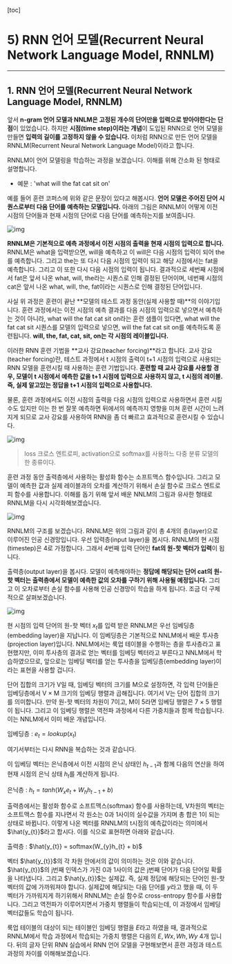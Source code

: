 [toc]

# 5) RNN 언어 모델(Recurrent Neural Network Language Model, RNNLM)

<HR>

## **1. RNN 언어 모델(Recurrent Neural Network Language Model, RNNLM)**

앞서 **n-gram 언어 모델과 NNLM은 고정된 개수의 단어만을 입력으로 받아야한다는 단점**이 있었습니다. 하지만 **시점(time step)이라는 개념**이 도입된 RNN으로 언어 모델을 만들면 **입력의 길이를 고정하지 않을 수 있습니다.** 이처럼 RNN으로 만든 언어 모델을 RNNLM(Recurrent Neural Network Language Model)이라고 합니다.

RNNLM이 언어 모델링을 학습하는 과정을 보겠습니다. 이해를 위해 간소화 된 형태로 설명합니다.

- 예문 : 'what will the fat cat sit on'

예를 들어 훈련 코퍼스에 위와 같은 문장이 있다고 해봅시다. **언어 모델은 주어진 단어 시퀀스로부터 다음 단어를 예측하는 모델입니다.** 아래의 그림은 RNNLM이 어떻게 이전 시점의 단어들과 현재 시점의 단어로 다음 단어를 예측하는지를 보여줍니다.

![img](https://wikidocs.net/images/page/46496/rnnlm1_final_final.PNG)

**RNNLM은 기본적으로 예측 과정에서 이전 시점의 출력을 현재 시점의 입력으로 합니다.** RNNLM은 what을 입력받으면, will을 예측하고 이 will은 다음 시점의 입력이 되어 the를 예측합니다. 그리고 the는 또 다시 다음 시점의 입력이 되고 해당 시점에서는 fat을 예측합니다. 그리고 이 또한 다시 다음 시점의 입력이 됩니다. 결과적으로 세번째 시점에서 fat은 앞서 나온 what, will, the라는 시퀀스로 인해 결정된 단어이며, 네번째 시점의 cat은 앞서 나온 what, will, the, fat이라는 시퀀스로 인해 결정된 단어입니다.

사실 위 과정은 훈련이 끝난 **모델의 테스트 과정 동안(실제 사용할 때)**의 이야기입니다. 훈련 과정에서는 이전 시점의 예측 결과를 다음 시점의 입력으로 넣으면서 예측하는 것이 아니라, what will the fat cat sit on라는 훈련 샘플이 있다면, what will the fat cat sit 시퀀스를 모델의 입력으로 넣으면, will the fat cat sit on를 예측하도록 훈련됩니다. **will, the, fat, cat, sit, on는 각 시점의 레이블입니다.**

이러한 RNN 훈련 기법을 **교사 강요(teacher forcing)**라고 합니다. 교사 강요(teacher forcing)란, 테스트 과정에서 t 시점의 출력이 t+1 시점의 입력으로 사용되는 RNN 모델을 훈련시킬 때 사용하는 훈련 기법입니다. **훈련할 때 교사 강요를 사용할 경우, 모델이 t 시점에서 예측한 값을 t+1 시점에 입력으로 사용하지 않고, t 시점의 레이블. 즉, 실제 알고있는 정답을 t+1 시점의 입력으로 사용합니다.**

물론, 훈련 과정에서도 이전 시점의 출력을 다음 시점의 입력으로 사용하면서 훈련 시킬 수도 있지만 이는 한 번 잘못 예측하면 뒤에서의 예측까지 영향을 미쳐 훈련 시간이 느려지게 되므로 교사 강요를 사용하여 RNN을 좀 더 빠르고 효과적으로 훈련시킬 수 있습니다.



![img](https://wikidocs.net/images/page/46496/rnnlm2_final_final.PNG)

> loss 크로스 엔트로피, activation으로 softmax를 사용하느 다중 분류 모델의 한 종류이다.

훈련 과정 동안 출력층에서 사용하는 활성화 함수는 소프트맥스 함수입니다. 그리고 모델이 예측한 값과 실제 레이블과의 오차를 계산하기 위해서 손실 함수로 크로스 엔트로피 함수를 사용합니다. 이해를 돕기 위해 앞서 배운 NNLM의 그림과 유사한 형태로 RNNLM을 다시 시각화해보겠습니다.

![img](https://wikidocs.net/images/page/46496/rnnlm3_final.PNG)

RNNLM의 구조를 보겠습니다. RNNLM은 위의 그림과 같이 총 4개의 층(layer)으로 이루어진 인공 신경망입니다. 우선 입력층(input layer)을 봅시다. RNNLM의 현 시점(timestep)은 4로 가정합니다. 그래서 4번째 입력 단어인 **fat의 원-핫 벡터가 입력**이 됩니다.

출력층(output layer)을 봅시다. 모델이 예측해야하는 **정답에 해당되는 단어 cat의 원-핫 벡터는 출력층에서 모델이 예측한 값의 오차를 구하기 위해 사용될 예정입니다.** 그리고 이 오차로부터 손실 함수를 사용해 인공 신경망이 학습을 하게 됩니다. 조금 더 구체적으로 살펴보겠습니다.

![img](https://wikidocs.net/images/page/46496/rnnlm4_final.PNG)

현 시점의 입력 단어의 원-핫 벡터 $x_t$를 입력 받은 RNNLM은 우선 임베딩층(embedding layer)을 지납니다. 이 임베딩층은 기본적으로 NNLM에서 배운 투사층(projection layer)입니다. NNLM에서는 룩업 테이블을 수행하는 층을 투사층라고 표현했지만, 이미 투사층의 결과로 얻는 벡터를 임베딩 벡터라고 부른다고 NNLM에서 학습하였으므로, 앞으로는 임베딩 벡터를 얻는 투사층을 임베딩층(embedding layer)이라는 표현을 사용할 겁니다.

단어 집합의 크기가 V일 때, 임베딩 벡터의 크기를 M으로 설정하면, 각 입력 단어들은 임베딩층에서 V × M 크기의 임베딩 행렬과 곱해집니다. 여기서 V는 단어 집합의 크기를 의미합니다. 만약 원-핫 벡터의 차원이 7이고, M이 5라면 임베딩 행렬은 7 × 5 행렬이 됩니다. 그리고 이 임베딩 행렬은 역전파 과정에서 다른 가중치들과 함께 학습됩니다. 이는 NNLM에서 이미 배운 개념입니다.

임베딩층 :  $e_{t} = lookup(x_{t})$

여기서부터는 다시 RNN을 복습하는 것과 같습니다.

이 임베딩 벡터는 은닉층에서 이전 시점의 은닉 상태인 $h_{t−1}$과 함께 다음의 연산을 하여 현재 시점의 은닉 상태 $h_t$를 계산하게 됩니다.

은닉층 : $h_{t} = tanh(W_{x} e_{t} + W_{h}h_{t−1} + b)$

출력층에서는 활성화 함수로 소프트맥스(softmax) 함수를 사용하는데, V차원의 벡터는 소프트맥스 함수를 지나면서 각 원소는 0과 1사이의 실수값을 가지며 총 합은 1이 되는 상태로 바뀝니다. 이렇게 나온 벡터를 RNNLM의 t시점의 예측값이라는 의미에서 $\hat{y_{t}}$라고 합시다. 이를 식으로 표현하면 아래와 같습니다.

출력층 : $\hat{y_{t}} = softmax(W_{y}h_{t} + b)$

벡터 $\hat{y_{t}}$의 각 차원 안에서의 값이 의미하는 것은 이와 같습니다. $\hat{y_{t}}$의 j번째 인덱스가 가진 0과 1사이의 값은 j번째 단어가 다음 단어일 확률을 나타냅니다. 그리고 $\hat{y_{t}}$는 실제값. 즉, 실제 정답에 해당되는 단어인 원-핫 벡터의 값에 가까워져야 합니다. 실제값에 해당되는 다음 단어를 $y$라고 했을 때, 이 두 벡터가 가까워지게 하기위해서 RNNLM는 손실 함수로 cross-entropy 함수를 사용합니다. 그리고 역전파가 이루어지면서 가중치 행렬들이 학습되는데, 이 과정에서 임베딩 벡터값들도 학습이 됩니다.

룩업 테이블의 대상이 되는 테이블인 임베딩 행렬을 $E$라고 하였을 때, 결과적으로 RNNLM에서 학습 과정에서 학습되는 가중치 행렬은 다음의 $E,Wx,Wh,Wy$ 4개 입니다. 뒤의 글자 단위 RNN 실습에서 RNN 언어 모델을 구현해보면서 훈련 과정과 테스트 과정의 차이를 이해해보겠습니다.









